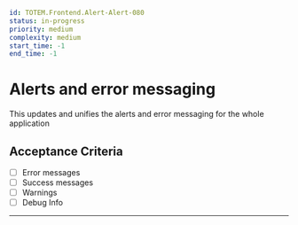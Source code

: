 ```yaml
id: TOTEM.Frontend.Alert-Alert-080
status: in-progress
priority: medium
complexity: medium
start_time: -1
end_time: -1
```

# Alerts and error messaging

This updates and unifies the alerts and error messaging for the whole application

## Acceptance Criteria

- [ ] Error messages
- [ ] Success messages
- [ ] Warnings
- [ ] Debug Info

---
